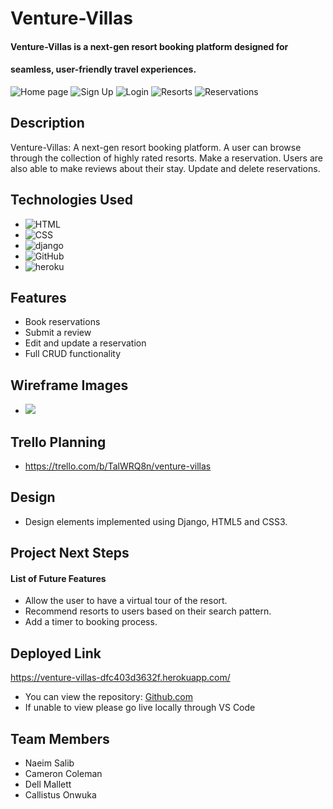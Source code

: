 # Venture-Villas

#### Venture-Villas is a next-gen resort booking platform designed for 
#### seamless, user-friendly travel experiences.

<img src="https://i.imgur.com/n67TiEn.jpeg" alt="Home page"/>
<img src="https://i.imgur.com/x3SNXqu.jpeg" alt="Sign Up"/>
<img src="https://i.imgur.com/Yn42mKE.jpeg" alt="Login"/>
<img src="https://i.imgur.com/KvHzrYz.jpeg" alt="Resorts"/>
<img src="https://i.imgur.com/ZdwuJPI.jpeg" alt="Reservations"/>

## Description
Venture-Villas: A next-gen resort booking platform. A user can browse through the collection of highly rated resorts. Make a reservation. Users are also able to make reviews about their stay. Update and delete reservations. 


## <a name="technologiesused"></a>Technologies Used

* <img src="https://i.imgur.com/HLJtYZD.png" alt="HTML"/>
* <img src="https://i.imgur.com/N06MnwZ.png" alt="CSS"/>
* <img src="https://i.imgur.com/9iy16cW.png" alt="django"/>
* <img src="https://i.imgur.com/ph6KoKR.png" alt="GitHub"/>
* <img src="https://i.imgur.com/DTqmOVq.png" alt="heroku"/>



## Features
* Book reservations
* Submit a review
* Edit and update a reservation
* Full CRUD functionality

## Wireframe Images
* <img src="https://share.balsamiq.com/c/oTCRTUzWG6HaB8HxN1YZiD.jpg">

## Trello Planning
* https://trello.com/b/TalWRQ8n/venture-villas

## <a name="design"></a>Design
* Design elements implemented using Django, HTML5 and CSS3. 


## <a name="nextsteps"></a>Project Next Steps
#### List of Future Features
* Allow the user to have a virtual tour of the resort.
* Recommend resorts to users based on their search pattern.
* Add a timer to booking process.

## <a name="deployment"></a>Deployed Link
https://venture-villas-dfc403d3632f.herokuapp.com/

* You can view the repository:
[Github.com](https://github.com/naeimsalib/Venture-Villas)
* If unable to view please go live locally through VS Code

## <a name="The Four"></a>Team Members
* Naeim Salib
* Cameron Coleman
* Dell Mallett
* Callistus Onwuka
